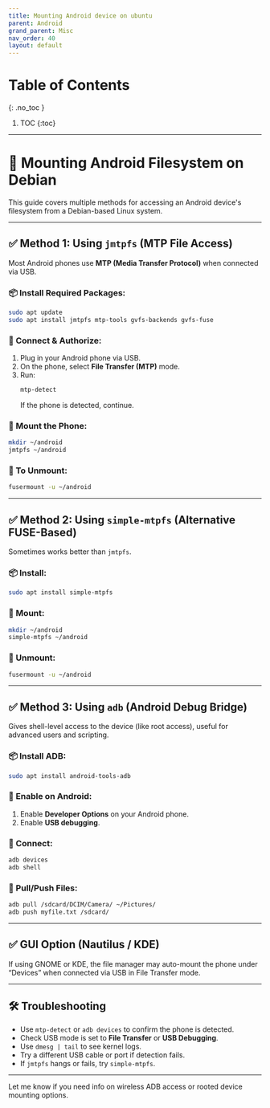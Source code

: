 ```yaml
---
title: Mounting Android device on ubuntu
parent: Android
grand_parent: Misc
nav_order: 40
layout: default
---
```

# Table of Contents 
{: .no_toc }

1. TOC 
{:toc}

---
# 📱 Mounting Android Filesystem on Debian

This guide covers multiple methods for accessing an Android device's filesystem from a Debian-based Linux system.

---

## ✅ Method 1: Using `jmtpfs` (MTP File Access)

Most Android phones use **MTP (Media Transfer Protocol)** when connected via USB.

### 📦 Install Required Packages:
```bash
sudo apt update
sudo apt install jmtpfs mtp-tools gvfs-backends gvfs-fuse
```

### 🔌 Connect & Authorize:
1. Plug in your Android phone via USB.
2. On the phone, select **File Transfer (MTP)** mode.
3. Run:
   ```bash
   mtp-detect
   ```
   If the phone is detected, continue.

### 📂 Mount the Phone:
```bash
mkdir ~/android
jmtpfs ~/android
```

### 🧹 To Unmount:
```bash
fusermount -u ~/android
```

---

## ✅ Method 2: Using `simple-mtpfs` (Alternative FUSE-Based)

Sometimes works better than `jmtpfs`.

### 📦 Install:
```bash
sudo apt install simple-mtpfs
```

### 📂 Mount:
```bash
mkdir ~/android
simple-mtpfs ~/android
```

### 🧹 Unmount:
```bash
fusermount -u ~/android
```

---

## ✅ Method 3: Using `adb` (Android Debug Bridge)

Gives shell-level access to the device (like root access), useful for advanced users and scripting.

### 📦 Install ADB:
```bash
sudo apt install android-tools-adb
```

### 🔧 Enable on Android:
1. Enable **Developer Options** on your Android phone.
2. Enable **USB debugging**.

### 🔌 Connect:
```bash
adb devices
adb shell
```

### 📁 Pull/Push Files:
```bash
adb pull /sdcard/DCIM/Camera/ ~/Pictures/
adb push myfile.txt /sdcard/
```

---

## ✅ GUI Option (Nautilus / KDE)

If using GNOME or KDE, the file manager may auto-mount the phone under “Devices” when connected via USB in File Transfer mode.

---

## 🛠️ Troubleshooting

- Use `mtp-detect` or `adb devices` to confirm the phone is detected.
- Check USB mode is set to **File Transfer** or **USB Debugging**.
- Use `dmesg | tail` to see kernel logs.
- Try a different USB cable or port if detection fails.
- If `jmtpfs` hangs or fails, try `simple-mtpfs`.

---

Let me know if you need info on wireless ADB access or rooted device mounting options.
